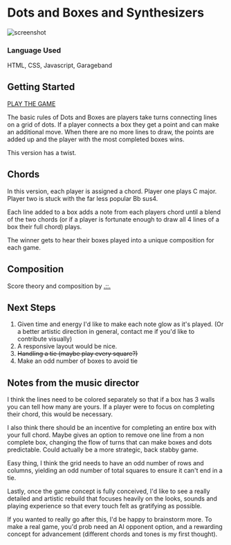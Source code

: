 # Dots and Boxes and Synthesizers
####

![screenshot](screenshot.png)

### Language Used
HTML, CSS, Javascript, Garageband

## Getting Started
[PLAY THE GAME](https://daleinen7.github.io/dots-and-boxes-and-synthesizers/)

The basic rules of Dots and Boxes are players take turns connecting lines on a grid of dots. If a player connects a box they get a point and can make an additional move. When there are no more lines to draw, the points are added up and the player with the most completed boxes wins.

This version has a twist.

## Chords
In this version, each player is assigned a chord. Player one plays C major. Player two is stuck with the far less popular Bb sus4.

Each line added to a box adds a note from each players chord until a blend of the two chords (or if a player is fortunate enough to draw all 4 lines of a box their full chord) plays.

The winner gets to hear their boxes played into a unique composition for each game.  

## Composition

Score theory and composition by [.::.](https://o88o.bandcamp.com/)

## Next Steps
1. Given time and energy I'd like to make each note glow as it's played. (Or a better artistic direction in general, contact me if you'd like to contribute visually)
2. A responsive layout would be nice.
3. ~~Handling a tie (maybe play every square?)~~
4. Make an odd number of boxes to avoid tie

## Notes from the music director
I think the lines need to be colored separately so that if a box has 3 walls you can tell how many are yours. If a player were to focus on completing their chord, this would be necessary. 

I also think there should be an incentive for completing an entire box with your full chord. Maybe gives an option to remove one line from a non complete box, changing the flow of turns that can make boxes and dots predictable. Could actually be a more strategic, back stabby game. 

Easy thing, I think the grid needs to have an odd number of rows and columns, yielding an odd number of total squares to ensure it can't end in a tie. 

Lastly, once the game concept is fully conceived, I'd like to see a really detailed and artistic rebuild that focuses heavily on the looks, sounds and playing experience so that every touch felt as gratifying as possible. 

If you wanted to really go after this, I'd be happy to brainstorm more. To make a real game, you'd prob need an AI opponent option, and a rewarding concept for advancement (different chords and tones is my first thought).

